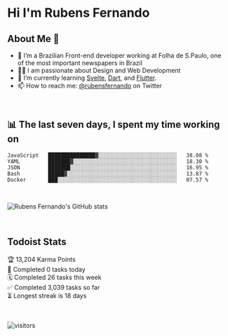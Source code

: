# Hi I'm Rubens Fernando

## About Me 🚀

- 🌱 I’m a Brazilian Front-end developer working at Folha de S.Paulo, one of the most important newspapers in Brazil
- 👨‍💻 I am passionate about Design and Web Development
- 📖 I’m currently learning [Svelte](https://svelte.dev/), [Dart](https://dart.dev/), and [Flutter](https://flutter.dev/).
- 📫 How to reach me: [@rubensfernando](https://twitter.com/rubensfernando) on Twitter

<br />

## 📊 The last seven days, I spent my time working on

<!--START_SECTION:waka-->
```text
JavaScript   ███████████████▓░░░░░░░░░░░░░░░░░░░░░░░░░   38.08 % 
YAML         ███████▓░░░░░░░░░░░░░░░░░░░░░░░░░░░░░░░░░   18.30 % 
JSON         ███████░░░░░░░░░░░░░░░░░░░░░░░░░░░░░░░░░░   16.95 % 
Bash         █████▓░░░░░░░░░░░░░░░░░░░░░░░░░░░░░░░░░░░   13.87 % 
Docker       ███░░░░░░░░░░░░░░░░░░░░░░░░░░░░░░░░░░░░░░   07.57 % 
```
<!--END_SECTION:waka-->

<br />

![Rubens Fernando's GitHub stats](https://github-readme-stats.vercel.app/api?username=rubensfernando&show_icons=true&hide_border=true)

<br />

## Todoist Stats

<!-- TODO-IST:START -->
🏆  13,204 Karma Points           
🌸  Completed 0 tasks today           
🗓  Completed 26 tasks this week           
✅  Completed 3,039 tasks so far           
⏳  Longest streak is 18 days
<!-- TODO-IST:END -->

<br>

![visitors](https://visitor-badge.laobi.icu/badge?page_id=rubensfernando.rubensfernando)
